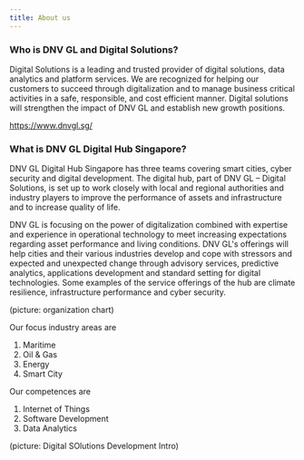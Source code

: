 ```yaml
---
title: About us
---
```


### Who is DNV GL and Digital Solutions?

Digital Solutions is a leading and trusted provider of digital solutions, data analytics and platform services. We are recognized for helping our customers to succeed through digitalization and to manage business critical activities in a safe, responsible, and cost efficient manner. Digital solutions will strengthen the impact of DNV GL and establish new growth positions. 

https://www.dnvgl.sg/

### What is DNV GL Digital Hub Singapore? 

DNV GL Digital Hub Singapore has three teams covering smart cities, cyber security and digital development.
The digital hub, part of DNV GL – Digital Solutions, is set up to work closely with local and regional authorities and industry players to improve the performance of assets and infrastructure and to increase quality of life.

DNV GL is focusing on the power of digitalization combined with expertise and experience in operational technology to meet increasing expectations regarding asset performance and living conditions. DNV GL's offerings will help cities and their various industries develop and cope with stressors and expected and unexpected change through advisory services, predictive analytics, applications development and standard setting for digital technologies. Some examples of the service offerings of the hub are climate resilience, infrastructure performance and cyber security.

(picture: organization chart) 

Our focus industry areas are 
1) Maritime
2) Oil & Gas
3) Energy
4) Smart City

Our competences are
1) Internet of Things
2) Software Development
3) Data Analytics

(picture: Digital SOlutions Development Intro)
